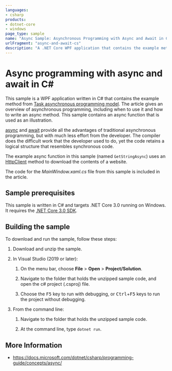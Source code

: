 ```yaml
---
languages:
- csharp
products:
- dotnet-core
- windows
page_type: sample
name: "Async Sample: Asynchronous Programming with Async and Await in C#"
urlFragment: "async-and-await-cs"
description: "A .NET Core WPF application that contains the example method from Asynchronous Progamming with Async and Await in C#."
---
```

# Async programming with async and await in C#

This sample is a WPF application written in C# that contains the example method from [Task asynchronous programming model](https://docs.microsoft.com/dotnet/csharp/programming-guide/concepts/async/task-asynchronous-programming-model). The article gives an overview of asynchronous programming, including when to use it and how to write an async method. This sample contains an async function that is used as an illustration.

[async](https://docs.microsoft.com/dotnet/csharp/language-reference/keywords/async) and [await](https://docs.microsoft.com/dotnet/csharp/language-reference/keywords/await) provide all the advantages of traditional asynchronous programming, but with much less effort from the developer. The compiler does the difficult work that the developer used to do, yet the code retains a logical structure that resembles synchronous code.

The example async function in this sample (named `GetStringAsync`) uses an [HttpClient](https://docs.microsoft.com/dotnet/api/system.net.http.httpclient) method to download the contents of a website.

The code for the *MainWindow.xaml.cs* file from this sample is included in the article.

## Sample prerequisites

This sample is written in C# and targets .NET Core 3.0 running on Windows. It requires the [.NET Core 3.0 SDK](https://dotnet.microsoft.com/download/dotnet-core/3.0).

## Building the sample

To download and run the sample, follow these steps:

 1. Download and unzip the sample.
    
 2. In Visual Studio (2019 or later):
 
    1. On the menu bar, choose **File** > **Open** > **Project/Solution**.
 
    2. Navigate to the folder that holds the unzipped sample code, and open the c# project (.csproj) file.
 
    3. Choose the <kbd>F5</kbd> key to run with debugging, or <kbd>Ctrl</kbd>+<kbd>F5</kbd> keys to run the project without debugging.

3. From the command line:

   1. Navigate to the folder that holds the unzipped sample code.
   
   2. At the command line, type `dotnet run`.
      
 ## More Information
 
  - https://docs.microsoft.com/dotnet/csharp/programming-guide/concepts/async/
